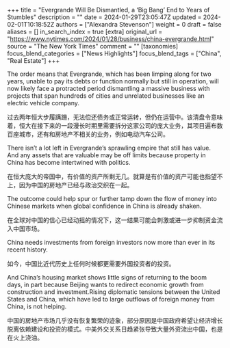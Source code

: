 +++
title = "Evergrande Will Be Dismantled, a ‘Big Bang’ End to Years of Stumbles"
description = ""
date = 2024-01-29T23:05:47Z
updated = 2024-02-01T10:18:52Z
authors = ["Alexandra Stevenson"]
weight = 0
draft = false
aliases = []
in_search_index = true
[extra]
original_url = "https://www.nytimes.com/2024/01/28/business/china-evergrande.html"
source = "The New York Times"
comment = ""
[taxonomies]
focus_blend_categories = ["News Highlights"]
focus_blend_tags = ["China", "Real Estate"]
+++

The order means that Evergrande, which has been limping along for two years, unable to pay its debts or function normally but still in operation, will now likely face a protracted period dismantling a massive business with projects that span hundreds of cities and unrelated businesses like an electric vehicle company.

过去两年恒大步履蹒跚，无法偿还债务或正常运转，但仍在运营中。该清盘令意味着，恒大在接下来的一段漫长时期里需要拆分这家公司的庞大业务，其项目遍布数百座城市，还有和房地产不相关的业务，例如电动汽车公司。

There isn’t a lot left in Evergrande’s sprawling empire that still has value. And any assets that are valuable may be off limits because property in China has become intertwined with politics.

在恒大庞大的帝国中，有价值的资产所剩无几。就算是有价值的资产可能也指望不上，因为中国的房地产已经与政治交织在一起。

The outcome could help spur or further tamp down the flow of money into Chinese markets when global confidence in China is already shaken.

在全球对中国的信心已经动摇的情况下，这一结果可能会刺激或进一步抑制资金流入中国市场。

China needs investments from foreign investors now more than ever in its recent history.

如今，中国比近代历史上任何时候都更需要外国投资者的投资。

And China’s housing market shows little signs of returning to the boom days, in part because Beijing wants to redirect economic growth from construction and investment.Rising diplomatic tensions between the United States and China, which have led to large outflows of foreign money from China, is not helping.

中国的房地产市场几乎没有恢复繁荣的迹象，部分原因是中国政府希望让经济增长脱离依赖建设和投资的模式。中美外交关系日趋紧张导致大量外资流出中国，也是在火上浇油。

